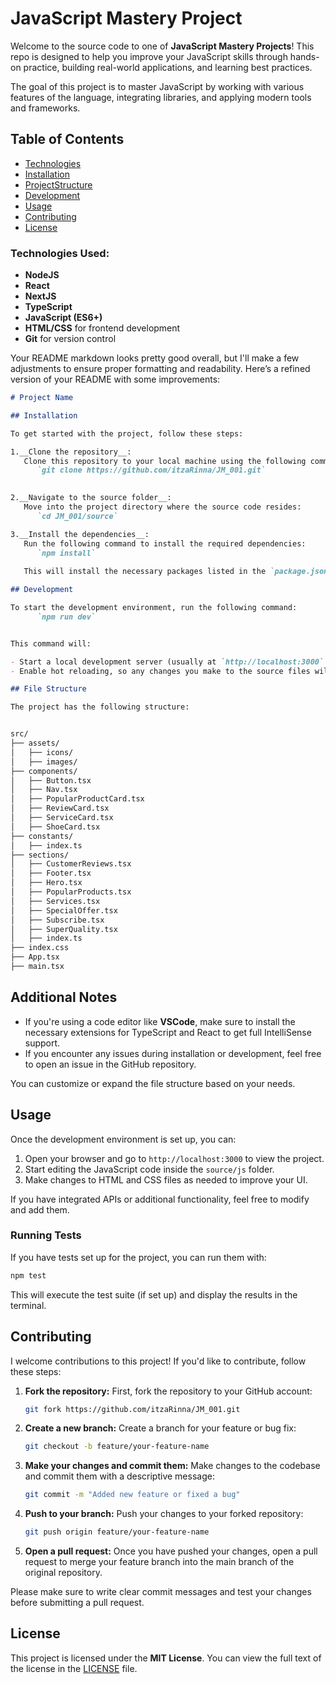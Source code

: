 # JavaScript Mastery Project

Welcome to the source code to one of **JavaScript Mastery Projects**! This repo is designed to help you improve your JavaScript skills through hands-on practice, building real-world applications, and learning best practices.

The goal of this project is to master JavaScript by working with various features of the language, integrating libraries, and applying modern tools and frameworks.

## Table of Contents

- [Technologies](#technologies_used)
- [Installation](#installation)
- [ProjectStructure](#file-structure)
- [Development](#development)
- [Usage](#usage)
- [Contributing](#contributing)
- [License](#license)


### Technologies Used:

- **NodeJS**
- **React**
- **NextJS**
- **TypeScript**
- **JavaScript (ES6+)**
- **HTML/CSS** for frontend development
- **Git** for version control



Your README markdown looks pretty good overall, but I'll make a few adjustments to ensure proper formatting and readability. Here’s a refined version of your README with some improvements:

```markdown
# Project Name

## Installation

To get started with the project, follow these steps:

1.__Clone the repository__:
   Clone this repository to your local machine using the following command:
      `git clone https://github.com/itzaRinna/JM_001.git`
   

2.__Navigate to the source folder__:
   Move into the project directory where the source code resides:
      `cd JM_001/source`

3.__Install the dependencies__:
   Run the following command to install the required dependencies:
      `npm install`
   
   This will install the necessary packages listed in the `package.json` file.

## Development

To start the development environment, run the following command:
      `npm run dev`


This command will:

- Start a local development server (usually at `http://localhost:3000` or `http://localhost:5000`).
- Enable hot reloading, so any changes you make to the source files will automatically refresh the browser.

## File Structure

The project has the following structure:


src/
├── assets/
│   ├── icons/
│   ├── images/
├── components/
│   ├── Button.tsx
│   ├── Nav.tsx
│   ├── PopularProductCard.tsx
│   ├── ReviewCard.tsx
│   ├── ServiceCard.tsx
│   ├── ShoeCard.tsx
├── constants/
│   ├── index.ts
├── sections/
│   ├── CustomerReviews.tsx
│   ├── Footer.tsx
│   ├── Hero.tsx
│   ├── PopularProducts.tsx
│   ├── Services.tsx
│   ├── SpecialOffer.tsx
│   ├── Subscribe.tsx
│   ├── SuperQuality.tsx
│   ├── index.ts
├── index.css
├── App.tsx
├── main.tsx
```

## Additional Notes

- If you're using a code editor like **VSCode**, make sure to install the necessary extensions for TypeScript and React to get full IntelliSense support.
- If you encounter any issues during installation or development, feel free to open an issue in the GitHub repository.


You can customize or expand the file structure based on your needs.

## Usage

Once the development environment is set up, you can:

1. Open your browser and go to `http://localhost:3000` to view the project.
2. Start editing the JavaScript code inside the `source/js` folder.
3. Make changes to HTML and CSS files as needed to improve your UI.

If you have integrated APIs or additional functionality, feel free to modify and add them.

### Running Tests

If you have tests set up for the project, you can run them with:

```bash
npm test
```

This will execute the test suite (if set up) and display the results in the terminal.

## Contributing

I welcome contributions to this project! If you'd like to contribute, follow these steps:

1. **Fork the repository:**
   First, fork the repository to your GitHub account:
   ```bash
   git fork https://github.com/itzaRinna/JM_001.git
   ```

2. **Create a new branch:**
   Create a branch for your feature or bug fix:
   ```bash
   git checkout -b feature/your-feature-name
   ```

3. **Make your changes and commit them:**
   Make changes to the codebase and commit them with a descriptive message:
   ```bash
   git commit -m "Added new feature or fixed a bug"
   ```

4. **Push to your branch:**
   Push your changes to your forked repository:
   ```bash
   git push origin feature/your-feature-name
   ```

5. **Open a pull request:**
   Once you have pushed your changes, open a pull request to merge your feature branch into the main branch of the original repository.

Please make sure to write clear commit messages and test your changes before submitting a pull request.

## License

This project is licensed under the **MIT License**. You can view the full text of the license in the [LICENSE](LICENSE) file.
